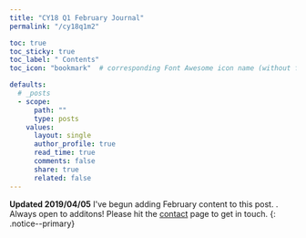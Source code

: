 ```yaml
---
title: "CY18 Q1 February Journal"
permalink: "/cy18q1m2" 

toc: true
toc_sticky: true
toc_label: " Contents"
toc_icon: "bookmark"  # corresponding Font Awesome icon name (without fa prefix)

defaults:
  # _posts
  - scope:
      path: ""
      type: posts
    values:
      layout: single
      author_profile: true
      read_time: true
      comments: false
      share: true
      related: false
---
```

**Updated 2019/04/05** I've begun adding February content to this post. . Always open to additons! Please hit the [contact](https://cryptowords.github.io/contact/) page to get in touch.
{: .notice--primary}
